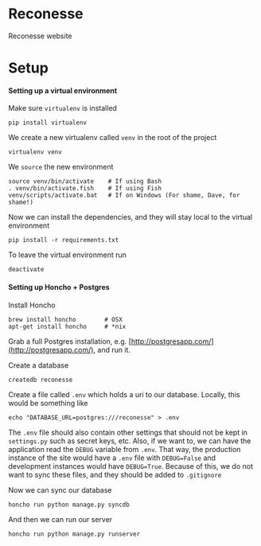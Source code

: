 Reconesse
=========

Reconesse website


Setup
=====

#### Setting up a virtual environment

Make sure `virtualenv` is installed

    pip install virtualenv

We create a new virtualenv called `venv` in the root of the project

    virtualenv venv

We `source` the new environment

    source venv/bin/activate    # If using Bash
    . venv/bin/activate.fish    # If using Fish
    venv/scripts/activate.bat   # If on Windows (For shame, Dave, for shame!)

Now we can install the dependencies, and they will stay local to the virtual environment

    pip install -r requirements.txt

To leave the virtual environment run

    deactivate

#### Setting up Honcho + Postgres

Install Honcho

    brew install honcho        # OSX
    apt-get install honcho     # *nix

Grab a full Postgres installation, e.g. [http://postgresapp.com/](http://postgresapp.com/), and run it.

Create a database

    createdb reconesse

Create a file called `.env` which holds a uri to our database. Locally, this would be something like

    echo "DATABASE_URL=postgres:///reconesse" > .env

The `.env` file should also contain other settings that should not be kept in `settings.py` such as secret keys, etc. Also, if we want to, we can have the application read the `DEBUG` variable from `.env`. That way, the production instance of the site would have a `.env` file with `DEBUG=False` and development instances would have `DEBUG=True`. Because of this, we do not want to sync these files, and they should be added to `.gitignore`

Now we can sync our database

    honcho run python manage.py syncdb

And then we can run our server

    honcho run python manage.py runserver
